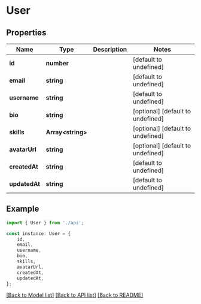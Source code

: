 # User


## Properties

Name | Type | Description | Notes
------------ | ------------- | ------------- | -------------
**id** | **number** |  | [default to undefined]
**email** | **string** |  | [default to undefined]
**username** | **string** |  | [default to undefined]
**bio** | **string** |  | [optional] [default to undefined]
**skills** | **Array&lt;string&gt;** |  | [optional] [default to undefined]
**avatarUrl** | **string** |  | [optional] [default to undefined]
**createdAt** | **string** |  | [default to undefined]
**updatedAt** | **string** |  | [default to undefined]

## Example

```typescript
import { User } from './api';

const instance: User = {
    id,
    email,
    username,
    bio,
    skills,
    avatarUrl,
    createdAt,
    updatedAt,
};
```

[[Back to Model list]](../README.md#documentation-for-models) [[Back to API list]](../README.md#documentation-for-api-endpoints) [[Back to README]](../README.md)
